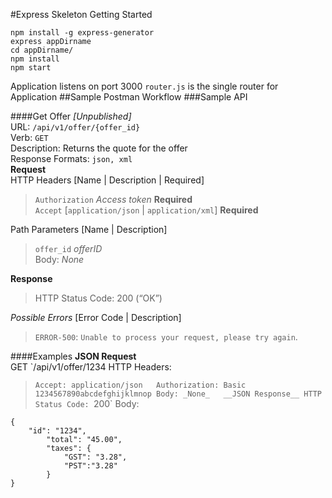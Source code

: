 #Express Skeleton Getting Started
```
npm install -g express-generator
express appDirname
cd appDirname/
npm install 
npm start
```
Application listens on port 3000
`router.js` is the single router for Application
##Sample Postman Workflow
###Sample API

####Get Offer _[Unpublished]_  
URL: `/api/v1/offer/{offer_id}`  
Verb: `GET`  
Description: Returns the quote for the offer  
Response Formats: `json, xml`  
__Request__  
HTTP Headers [Name | Description | Required]  
>`Authorization` _Access token_ __Required__  
`Accept` [`application/json` | `application/xml`] __Required__   

Path Parameters [Name | Description]  
>`offer_id` _offerID_	 
Body: _None_   

__Response__ 
>HTTP Status Code: 200 (“OK”) 

_Possible Errors_ [Error Code | Description]
>`ERROR-500`: `Unable to process your request, please try again`.  

####Examples
__JSON Request__  
GET `/api/v1/offer/1234
HTTP Headers:
> `Accept: application/json  
> Authorization: Basic 1234567890abcdefghijklmnop
Body: _None_  
__JSON Response__
HTTP Status Code: `200`
Body:
```
{
	"id": "1234",
		"total": "45.00",
		"taxes": {
			"GST": "3.28",
			"PST":"3.28"
		}
}
```


